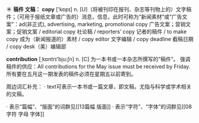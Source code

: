 ☀ <span class="category">**稿件 文稿：**</span>
<span class="vocabulary">**copy**</span> ['kɒpɪ] 
<span class="definition">n. [U]（将被刊印在报刊、杂志等刊物上的）文字稿件；（可用于报纸文章或广告的）消息，信息，此时可称为“新闻素材”或“广告文案”：</span>ad(非正式), advertising, marketing, promotional copy 广告文案；营销文案；促销文案 / editorial copy 社论稿 / reporters’ copy 记者的稿件 / to make copy 成为（新闻报道的）素材 / copy editor 文字编辑 / copy deadline 截稿日期 / copy desk（美）编辑部 

<span class="vocabulary">**contribution**</span> [͵kɒntrɪ'bju:ʃn] 
<span class="definition">n. [C] 为一本书或一本杂志所撰写的“稿件”。 强调稿件的供应：</span>All contributions for the May issue must be received by Friday. 所有要在五月这一期发表的稿件必须在星期五以前寄到。

周边词汇补充：
· text可表示一本书或一篇文章，即文稿，尤指与科学或学术相关的文稿。

· 表示“篇幅”、“版面”的词群见[[13篇幅 版面]]
· 表示“字符”、“字体”的词群见[[08字符 字母 字体]]
